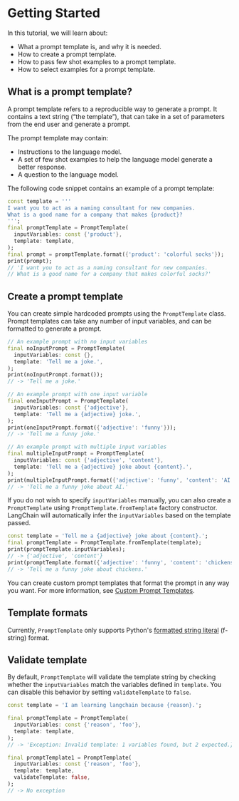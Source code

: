 # Getting Started

In this tutorial, we will learn about:
- What a prompt template is, and why it is needed.
- How to create a prompt template.
- How to pass few shot examples to a prompt template.
- How to select examples for a prompt template.

## What is a prompt template?

A prompt template refers to a reproducible way to generate a prompt. It contains a text string 
(“the template”), that can take in a set of parameters from the end user and generate a prompt.

The prompt template may contain:
- Instructions to the language model.
- A set of few shot examples to help the language model generate a better response.
- A question to the language model.

The following code snippet contains an example of a prompt template:

```dart
const template = '''
I want you to act as a naming consultant for new companies.
What is a good name for a company that makes {product}?
''';
final promptTemplate = PromptTemplate(
  inputVariables: const {'product'},
  template: template,
);
final prompt = promptTemplate.format({'product': 'colorful socks'});
print(prompt);
// 'I want you to act as a naming consultant for new companies.
// What is a good name for a company that makes colorful socks?'
```

## Create a prompt template

You can create simple hardcoded prompts using the `PromptTemplate` class. Prompt templates can take 
any number of input variables, and can be formatted to generate a prompt.

```dart
// An example prompt with no input variables
final noInputPrompt = PromptTemplate(
  inputVariables: const {},
  template: 'Tell me a joke.',
);
print(noInputPrompt.format());
// -> 'Tell me a joke.'

// An example prompt with one input variable
final oneInputPrompt = PromptTemplate(
  inputVariables: const {'adjective'},
  template: 'Tell me a {adjective} joke.',
);
print(oneInputPrompt.format({'adjective': 'funny'}));
// -> 'Tell me a funny joke.'

// An example prompt with multiple input variables
final multipleInputPrompt = PromptTemplate(
  inputVariables: const {'adjective', 'content'},
  template: 'Tell me a {adjective} joke about {content}.',
);
print(multipleInputPrompt.format({'adjective': 'funny', 'content': 'AI'}));
// -> 'Tell me a funny joke about AI.'
```

If you do not wish to specify `inputVariables` manually, you can also create a `PromptTemplate` 
using `PromptTemplate.fromTemplate` factory constructor. LangChain will automatically infer the 
`inputVariables` based on the template passed.

```dart
const template = 'Tell me a {adjective} joke about {content}.';
final promptTemplate = PromptTemplate.fromTemplate(template);
print(promptTemplate.inputVariables);
// -> {'adjective', 'content'}
print(promptTemplate.format({'adjective': 'funny', 'content': 'chickens'}));
// -> 'Tell me a funny joke about chickens.'
```

You can create custom prompt templates that format the prompt in any way you want. 
For more information, see [Custom Prompt Templates]().

## Template formats

Currently, `PromptTemplate` only supports Python's 
[formatted string literal](https://docs.python.org/3/reference/lexical_analysis.html#f-strings) 
(f-string) format.

## Validate template

By default, `PromptTemplate` will validate the template string by checking whether the 
`inputVariables` match the variables defined in `template`. You can disable this behavior by 
setting `validateTemplate` to `false`.

```dart
const template = 'I am learning langchain because {reason}.';

final promptTemplate = PromptTemplate(
  inputVariables: const {'reason', 'foo'},
  template: template,
);
// -> 'Exception: Invalid template: 1 variables found, but 2 expected.}'

final promptTemplate1 = PromptTemplate(
  inputVariables: const {'reason', 'foo'},
  template: template,
  validateTemplate: false,
);
// -> No exception
```
